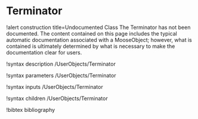 <!-- MOOSE Documentation Stub: Remove this when content is added. -->

# Terminator

!alert construction title=Undocumented Class
The Terminator has not been documented. The content contained on this page includes the
typical automatic documentation associated with a MooseObject; however, what is contained is
ultimately determined by what is necessary to make the documentation clear for users.

!syntax description /UserObjects/Terminator

!syntax parameters /UserObjects/Terminator

!syntax inputs /UserObjects/Terminator

!syntax children /UserObjects/Terminator

!bibtex bibliography
